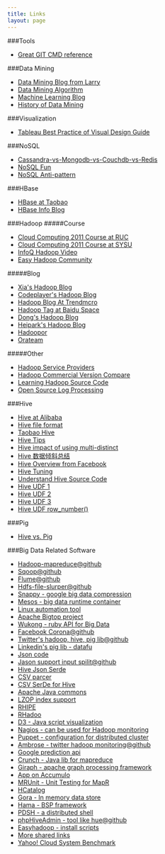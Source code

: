 ```yaml
---
title: Links
layout: page
---
```

###Tools
* [Great GIT CMD reference](http://rogerdudler.github.io/git-guide/)

###Data Mining
* [Data Mining Blog from Larry](http://blog.csdn.net/larrylgq)
* [Data Mining Algorithm](http://blog.sina.com.cn/s/articlelist_1691398204_16_1.html)
* [Machine Learning Blog](http://www.cnblogs.com/LeftNotEasy/)
* [History of Data Mining](http://rayli.net/blog/data/history-of-data-mining/)

###Visualization
* [Tableau Best Practice of Visual Design Guide](http://www.tableausoftware.com/learn/whitepapers/tableau-visual-guidebook)
 

###NoSQL
* [Cassandra-vs-Mongodb-vs-Couchdb-vs-Redis](http://kkovacs.eu/cassandra-vs-mongodb-vs-couchdb-vs-redis)
* [NoSQL Fun](http://blog.nosqlfan.com/)
* [NoSQL Anti-pattern](http://www.yankay.com/tag/nosql/)

###HBase
* [HBase at Taobao](http://www.tbdata.org/archives/1509)
* [HBase Info Blog](http://hbase.info/)

###Hadoop 
#####Course
* [Cloud Computing 2011 Course at RUC](http://datasearch.ruc.edu.cn/course/cloudcomputing2011/index.html)
* [Cloud Computing 2011 Course at SYSU](http://ss.sysu.edu.cn/~xyb/courses/2011-1-cloud/)
* [InfoQ Hadoop Video](http://www.infoq.com/cn/bigdata/?utm_source=infoq&utm_medium=header_graybar&utm_campaign=topic_clk) 
* [Easy Hadoop Community](http://bbs.easyhadoop.com/forum.php?mod=viewthread&tid=163&extra=page%3D1)

#####Blog
* [Xia's Hadoop Blog](http://www.cnblogs.com/xia520pi/)
* [Codeplayer's Hadoop Blog](http://coderplay.iteye.com/category/15688)
* [Hadoop Blog At Trendmcro](http://www.spnguru.com/) 
* [Hadoop Tag at Baidu Space](http://hi.baidu.com/tag/Hadoop/feeds)
* [Dong's Hadoop Blog](http://dongxicheng.org/) 
* [Heipark's Hadoop Blog](http://heipark.iteye.com/category/126118)
* [Hadoopor](http://www.hadoopor.com/)
* [Orateam](http://www.oratea.net/)

#####Other
* [Hadoop Service Providers](http://tech.it168.com/a2012/0503/1344/000001344570.shtml)
* [Hadoop Commercial Version Compare](http://www.xiaohui.org/archives/795.html) 
* [Learning Hadoop Source Code](http://www.cnblogs.com/xuxm2007/category/388607.html)
* [Open Source Log Processing](http://blog.csdn.net/clouderyu/article/details/6543175)

###Hive
* [Hive at Alibaba](http://blog.linezing.com/tag/hive)
* [Hive file format](http://www.infoq.com/cn/articles/hadoop-file-format)
* [Taobao Hive](http://www.tbdata.org/archives/category/cloud-computing/hive)
* [Hive Tips](http://www.fuzhijie.me/?p=381)
* [Hive impact of using multi-distinct](http://blog.csdn.net/liuhongxingrs/article/details/7208333)
* [Hive 数据倾斜总结](http://www.tbdata.org/archives/2109)
* [Hive Overview from Facebook](http://www.slideshare.net/ragho/hive-user-meeting-august-2009-facebook)
* [Hive Tuning](http://blog.csdn.net/lpxuan151009/article/details/7956554)
* [Understand Hive Source Code](http://www.tbdata.org/archives/1019)
* [Hive UDF 1](http://richiehu.blog.51cto.com/2093113/386112)
* [Hive UDF 2](http://blog.csdn.net/azhao_dn/article/details/6981115)
* [Hive UDF 3](http://blog.linezing.com/2011/03/hive%E4%B8%ADudtf%E7%BC%96%E5%86%99%E5%92%8C%E4%BD%BF%E7%94%A8)
* [Hive UDF row_number()](http://www.nalang.org/?p=149) 

###Pig
* [Hive vs. Pig](http://www.larsgeorge.com/2009/10/hive-vs-pig.html)

###Big Data Related Software 
* [Hadoop-mapreduce@github](https://github.com/apache/hadoop-mapreduce) 
* [Sqoop@github](https://github.com/apache/sqoop) 
* [Flume@github](https://github.com/apache/flume)
* [Hdfs-file-slurper@github](https://github.com/alexholmes/hdfs-file-slurper)
* [Snappy - google big data compression](http://code.google.com/p/snappy/) 
* [Mesos - big data runtime container](http://incubator.apache.org/mesos/) 
* [Linux automation tool](http://expect.sourceforge.net/)
* [Apache Bigtop project](https://cwiki.apache.org/confluence/display/BIGTOP/Index%3bjsessionid=82787B10BA0CED33574E7A6F853A7B0C)
* [Wukong - ruby API for Big Data](http://rdoc.info/gems/wukong/frames) 
* [Facebook Corona@github](https://github.com/facebook/hadoop-20/tree/master/src/contrib/corona)
* [Twitter's hadoop, hive, pig lib@github](https://github.com/kevinweil/elephant-bird)
* [Linkedin's pig lib - datafu](http://data.linkedin.com/opensource/datafu)
* [Json code](http://code.google.com/p/json-simple/)
* [Jason support input spilit@github](https://github.com/alexholmes/json-mapreduce)
* [Hive Json Serde](http://code.google.com/p/hive-json-serde/)
* [CSV parcer](http://opencsv.sourceforge.net/)
* [CSV SerDe for Hive](http://ogrodnek.github.io/csv-serde/)
* [Apache Java commons](http://commons.apache.org/)
* [LZOP index support](https://github.com/kevinweil/hadoop-lzo)
* [RHIPE](https://github.com/saptarshiguha/RHIPE)
* [RHadoo](https://github.com/RevolutionAnalytics/RHadoop)
* [D3 - Java script visualization](http://d3js.org/) 
* [Nagios - can be used for Hadoop monitoring](http://www.nagios.org/)
* [Puppet - configuration for distributed cluster](https://puppetlabs.com/)
* [Ambrose - twitter hadoop monitoring@github](https://github.com/twitter/ambrose)
* [Google prediction api](https://developers.google.com/prediction/)
* [Crunch - Java lib for mapreduce](https://github.com/cloudera/crunch)
* [Giraph - apache graph processing framework](http://giraph.apache.org/)
* [App on Accumulo](https://github.com/jaredwinick/Trendulo)
* [MRUnit - Unit Testing for MapR](http://mrunit.apache.org/general/downloads.html)
* [HCatalog](http://incubator.apache.org/hcatalog/index.html) 
* [Gora - In memory data store](http://gora.apache.org/)
* [Hama - BSP framework](http://hama.apache.org/index.html)
* [PDSH - a distributed shell](http://sourceforge.net/projects/pdsh/)
* [phpHiveAdmin - tool like hue@github](https://github.com/xianglei/phpHiveAdmin)
* [Easyhadoop - install scripts](https://github.com/xianglei/easyhadoop)
* [More shared links](https://www.evernote.com/shard/s36/sh/0c3b1941-0255-42ff-bff2-4b11308c104d/4ffa624d965f0bae8b1ab2f96e9d1c53)
* [Yahoo! Cloud System Benchmark](https://github.com/brianfrankcooper/YCSB)


